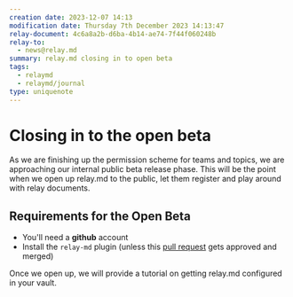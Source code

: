 ```yaml
---
creation date: 2023-12-07 14:13
modification date: Thursday 7th December 2023 14:13:47
relay-document: 4c6a8a2b-d6ba-4b14-ae74-7f44f060248b
relay-to:
  - news@relay.md
summary: relay.md closing in to open beta
tags:
  - relaymd
  - relaymd/journal
type: uniquenote
---
```


# Closing in to the open beta
As we are finishing up the permission scheme for teams and topics, we are approaching our internal public beta release phase.
This will be the point when we open up relay.md to the public, let them register and play around with relay documents.
## Requirements for the Open Beta
* You'll need a **github** account
* Install the `relay-md` plugin (unless this [pull request](https://github.com/obsidianmd/obsidian-releases/pull/2734) gets approved and merged)

Once we open up, we will provide a tutorial on getting relay.md configured in your vault.